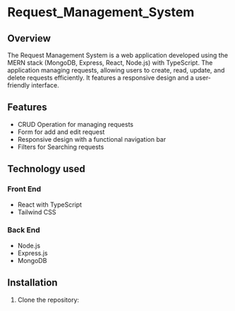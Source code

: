 # Request_Management_System

## Overview
The Request Management System is a web application developed using the MERN stack (MongoDB, Express, React, Node.js) with TypeScript. The application managing requests, allowing users to create, read, update, and delete requests efficiently. It features a responsive design and a user-friendly interface.

## Features
- CRUD Operation for managing requests
- Form for add and edit request
- Responsive design with a functional navigation bar
- Filters for Searching requests

## Technology used
### Front End
- React with TypeScript
- Tailwind CSS

### Back End
- Node.js
- Express.js
- MongoDB

## Installation
1. Clone the repository:
   

